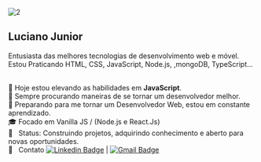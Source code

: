 ![2](https://user-images.githubusercontent.com/59096165/89748356-255e2600-da99-11ea-9827-bcb677a1848f.jpg)


## Luciano Junior 
Entusiasta das melhores tecnologias de desenvolvimento web e móvel. <br/>
Estou Praticando HTML, CSS, JavaScript, Node.js, ,mongoDB, TypeScript...

 <br/>🚀 Hoje estou elevando as habilidades em **JavaScript**.
 <br/>👀 Sempre procurando maneiras de se tornar um desenvolvedor melhor.
 <br/>💪 Preparando para me tornar um Desenvolvedor Web, estou em constante aprendizado.
 <br> 🎓 Focado em Vanilla JS / (Node.js e React.Js)
 <br/> 💬  &nbsp; Status: Construindo projetos, adquirindo conhecimento e aberto para novas oportunidades.
 <br/> :email: &nbsp; Contato  [![Linkedin Badge](https://img.shields.io/badge/-LucianoJunior-blue?style=flat-square&logo=Linkedin&logoColor=white&link=https://www.linkedin.com/in/luciano-junior-dev/)](https://www.linkedin.com/in/luciano-junior-dev/) 
| 
[![Gmail Badge](https://img.shields.io/badge/-lucianojuniorarl@gmail.com-c14438?style=flat-square&logo=Gmail&logoColor=white&link=mailto:lucianojuniorarl@gmail.com)](mailto:lucianojuniorarl@gmail.com)
